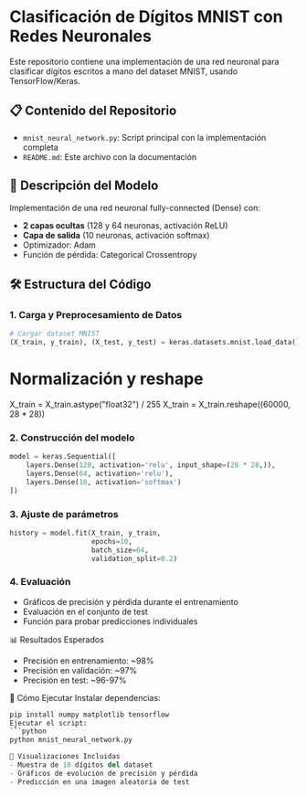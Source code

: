 # Clasificación de Dígitos MNIST con Redes Neuronales

Este repositorio contiene una implementación de una red neuronal para clasificar dígitos escritos a mano del dataset MNIST, usando TensorFlow/Keras.

## 📋 Contenido del Repositorio
- `mnist_neural_network.py`: Script principal con la implementación completa
- `README.md`: Este archivo con la documentación

## 🧠 Descripción del Modelo
Implementación de una red neuronal fully-connected (Dense) con:
- **2 capas ocultas** (128 y 64 neuronas, activación ReLU)
- **Capa de salida** (10 neuronas, activación softmax)
- Optimizador: Adam
- Función de pérdida: Categorical Crossentropy

## 🛠️ Estructura del Código

### 1. Carga y Preprocesamiento de Datos
```python
# Cargar dataset MNIST
(X_train, y_train), (X_test, y_test) = keras.datasets.mnist.load_data()
```

# Normalización y reshape
X_train = X_train.astype("float32") / 255
X_train = X_train.reshape((60000, 28 * 28))

### 2. Construcción del modelo
```python
model = keras.Sequential([
    layers.Dense(128, activation='relu', input_shape=(28 * 28,)),
    layers.Dense(64, activation='relu'),
    layers.Dense(10, activation='softmax')
])
```
### 3. Ajuste de parámetros
```python
history = model.fit(X_train, y_train,
                    epochs=10,
                    batch_size=64,
                    validation_split=0.2)
```
### 4. Evaluación
- Gráficos de precisión y pérdida durante el entrenamiento
- Evaluación en el conjunto de test
- Función para probar predicciones individuales

📊 Resultados Esperados
- Precisión en entrenamiento: ~98%
- Precisión en validación: ~97%
- Precisión en test: ~96-97%

🚀 Cómo Ejecutar
Instalar dependencias:
```python
pip install numpy matplotlib tensorflow
Ejecutar el script:
```python
python mnist_neural_network.py

📌 Visualizaciones Incluidas
- Muestra de 10 dígitos del dataset
- Gráficos de evolución de precisión y pérdida
- Predicción en una imagen aleatoria de test
